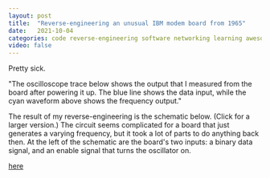 ```yaml
---
layout: post
title:  "Reverse-engineering an unusual IBM modem board from 1965"
date:   2021-10-04
categories: code reverse-engineering software networking learning awesome
video: false
---
```


Pretty sick.

"The oscilloscope trace below shows the output that I measured from the board after powering it up. The blue line shows the data input, while the cyan waveform above shows the frequency output."

The result of my reverse-engineering is the schematic below. (Click for a larger version.) The circuit seems complicated for a board that just generates a varying frequency, but it took a lot of parts to do anything back then. At the left of the schematic are the board's two inputs: a binary data signal, and an enable signal that turns the oscillator on.

[here](//www.righto.com/2021/09/reverse-engineering-unusual-ibm-modem.html)